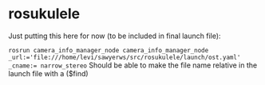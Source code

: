 # rosukulele


Just putting this here for now (to be included in final launch file): 

` rosrun camera_info_manager_node camera_info_manager_node _url:='file:///home/levi/sawyerws/src/rosukulele/launch/ost.yaml' _cname:= narrow_stereo `
Should be able to make the file name relative in the launch file with a ($find)
